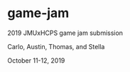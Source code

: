 # game-jam
2019 JMUxHCPS game jam submission

Carlo, Austin, Thomas, and Stella

October 11-12, 2019
